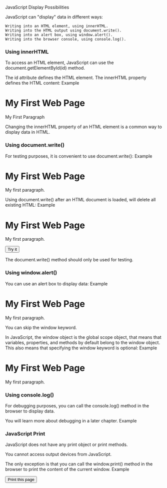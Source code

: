 JavaScript Display Possibilities

JavaScript can "display" data in different ways:

    Writing into an HTML element, using innerHTML.
    Writing into the HTML output using document.write().
    Writing into an alert box, using window.alert().
    Writing into the browser console, using console.log().



### Using innerHTML

To access an HTML element, JavaScript can use the document.getElementById(id) method.

The id attribute defines the HTML element. The innerHTML property defines the HTML content:
Example
<!DOCTYPE html>
<html>
<body>

<h1>My First Web Page</h1>
<p>My First Paragraph</p>

<p id="demo"></p>

<script>
document.getElementById("demo").innerHTML = 5 + 6;
</script>

</body>
</html>

Changing the innerHTML property of an HTML element is a common way to display data in HTML.



### Using document.write()

For testing purposes, it is convenient to use document.write():
Example
<!DOCTYPE html>
<html>
<body>

<h1>My First Web Page</h1>
<p>My first paragraph.</p>

<script>
document.write(5 + 6);
</script>

</body>
</html>

Using document.write() after an HTML document is loaded, will delete all existing HTML:
Example
<!DOCTYPE html>
<html>
<body>

<h1>My First Web Page</h1>
<p>My first paragraph.</p>

<button type="button" onclick="document.write(5 + 6)">Try it</button>

</body>
</html>

The document.write() method should only be used for testing.



### Using window.alert()

You can use an alert box to display data:
Example
<!DOCTYPE html>
<html>
<body>

<h1>My First Web Page</h1>
<p>My first paragraph.</p>

<script>
window.alert(5 + 6);
</script>

</body>
</html>

You can skip the window keyword.

In JavaScript, the window object is the global scope object, that means that variables, properties, and methods by default belong to the window object. This also means that specifying the window keyword is optional:
Example
<!DOCTYPE html>
<html>
<body>

<h1>My First Web Page</h1>
<p>My first paragraph.</p>

<script>
alert(5 + 6);
</script>

</body>
</html>



### Using console.log()

For debugging purposes, you can call the console.log() method in the browser to display data.

You will learn more about debugging in a later chapter.
Example
<!DOCTYPE html>
<html>
<body>

<script>
console.log(5 + 6);
</script>

</body>
</html>



### JavaScript Print

JavaScript does not have any print object or print methods.

You cannot access output devices from JavaScript.

The only exception is that you can call the window.print() method in the browser to print the content of the current window.
Example
<!DOCTYPE html>
<html>
<body>

<button onclick="window.print()">Print this page</button>

</body>
</html>
